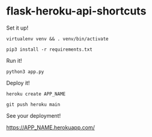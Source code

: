 # flask-heroku-api-shortcuts

Set it up!
 
`virtualenv venv && . venv/bin/activate`

`pip3 install -r requirements.txt`


Run it!

`python3 app.py`


Deploy it!


`heroku create APP_NAME`

`git push heroku main`


See your deployment!

https://APP_NAME.herokuapp.com/
